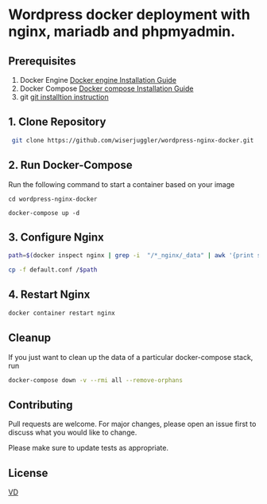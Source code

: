 # Wordpress docker deployment with nginx, mariadb and phpmyadmin.

## Prerequisites

1. Docker Engine
[Docker engine Installation Guide](https://docs.docker.com/engine/install/)
2. Docker Compose
[Docker compose Installation Guide](https://docs.docker.com/compose/install/)
3. git
[git installtion instruction](https://git-scm.com/book/en/v2/Getting-Started-Installing-Git)
 
## 1. Clone Repository
```bash
 git clone https://github.com/wiserjuggler/wordpress-nginx-docker.git
 ```
## 2. Run Docker-Compose
Run the following command to start a container based on your image
```docker
cd wordpress-nginx-docker
```
```docker
docker-compose up -d
```
## 3. Configure Nginx

```bash
path=$(docker inspect nginx | grep -i  "/*_nginx/_data" | awk '{print substr($2,2, length($2)-3);}')
```
```bash
cp -f default.conf /$path
```
## 4. Restart Nginx 
```bash
docker container restart nginx 
```

## Cleanup 
If you just want to clean up the data of a particular docker-compose stack, run

```bash
docker-compose down -v --rmi all --remove-orphans 
```

## Contributing
Pull requests are welcome. For major changes, please open an issue first to discuss what you would like to change.

Please make sure to update tests as appropriate.

## License
[VD](https://github.com/varundhiman)
